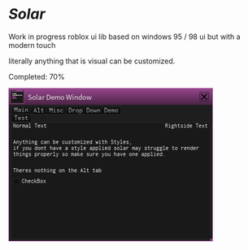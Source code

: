 # ***Solar***
Work in progress roblox ui lib based on windows 95 / 98 ui but with a modern touch

literally anything that is visual can be customized.

Completed: 70%

![Preview](https://github.com/EbicSeal/Solar/blob/main/Naamloos.png)
